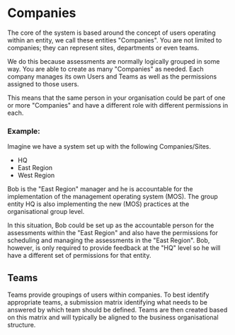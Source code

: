 # Companies
The core of the system is based around the concept of users operating within an entity, we call these entities "Companies". You are not limited to companies; they can represent sites, departments or even teams. 

We do this because assessments are normally logically grouped in some way. You are able to create as many "Companies" as needed. Each company manages its own Users and Teams as well as the permissions assigned to those users.

This means that the same person in your organisation could be part of one or more "Companies" and have a different role with different permissions in each.

### Example:
Imagine we have a system set up with the following Companies/Sites.
- HQ
- East Region
- West Region

Bob is the "East Region" manager and he is accountable for the implementation of the management operating system (MOS). The group entity HQ is also implementing the new (MOS) practices at the organisational group level.

In this situation, Bob could be set up as the accountable person for the assessments within the "East Region" and also have the permissions for scheduling and managing the assessments in the "East Region". Bob, however, is only required to provide feedback at the "HQ" level so he will have a different set of permissions for that entity.

## Teams
Teams provide groupings of users within companies. 
To best identify appropriate teams, a submission matrix identifying what needs to be answered by which team should be defined. Teams are then created based on this matrix and will typically be aligned to the business organisational structure.


